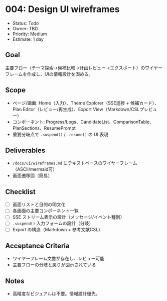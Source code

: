 # 004: Design UI wireframes

- Status: Todo
- Owner: TBD
- Priority: Medium
- Estimate: 1 day

## Goal
主要フロー（テーマ探索→候補比較→計画レビュー→エクスポート）のワイヤーフレームを作成し、UIの情報設計を固める。

## Scope
- ページ/画面: Home（入力）、Theme Explorer（SSE進捗 + 候補カード）、Plan Editor（レビュー/再生成）、Export View（Markdown/CSLプレビュー）
- コンポーネント: Progress/Logs、CandidateList、ComparisonTable、PlanSections、ResumePrompt
- 重要分岐点で `.suspend()` / `.resume()` の UI 表現

## Deliverables
- `/docs/ui/wireframes.md` にテキストベースのワイヤーフレーム（ASCII/mermaid可）
- 画面遷移図（簡易）

## Checklist
- [ ] 画面リストと目的の明文化
- [ ] 各画面の主要コンポーネント一覧
- [ ] SSE ストリーム表示の設計（メッセージ/イベント種別）
- [ ] `.suspend()` 入力フォームの設計（分岐）
- [ ] Export の構造（Markdown + 参考文献CSL）

## Acceptance Criteria
- ワイヤーフレーム文書が存在し、レビュー可能
- 主要フローの分岐と戻りが図示されている

## Notes
- 高精度なビジュアルは不要。情報設計優先。

